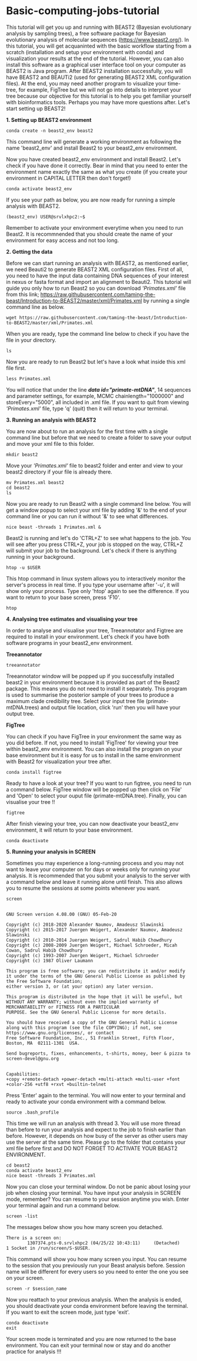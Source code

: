 # Basic-computing-jobs-tutorial

This tutorial will get you up and running with BEAST2 (Bayesian evolutionary analysis by sampling trees), a free software package for Bayesian evolutionary analysis of molecular sequences (https://www.beast2.org/). In this tutorial, you will get acquaninted with the basic workflow starting from a scratch (installation and setup your environment with conda) and visualization your results at the end of the tutorial. However, you can also install this software as a graphical user interface tool on your computer as BEAST2 is Java program. After BEAST2 installation successfully, you will have BEAST2 and BEAUTi2 (used for generating BEAST2 XML configuration files). At the end, you may need another program to visualize your time-tree, for example, FigTree but we will not go into details to interpret your tree because our objective for this tutorial is to help you get familiar yourself with bioinformatics tools. Perhaps you may have more questions after. Let's start setting up BEAST2! 

**1. Setting up BEAST2 environment**
```
conda create -n beast2_env beast2
```
This command line will generate a working environment as following the name 'beast2_env' and install Beast2 to your beast2_env environment.

Now you have created beast2_env environment and install Beast2. Let's check if you have done it correctly. Bear in mind that you need to enter the environment name exactly the same as what you create (if you create your environment in CAPITAL LETTER then don't forget!)

```
conda activate beast2_env 
```

If you see your path as below, you are now ready for running a simple analysis with BEAST2.

```
(beast2_env) USER@srvlxhpc2:~$
```
Remember to activate your environment everytime when you need to run Beast2. It is recommnended that you should create the name of your environment for easy access and not too long. 

**2. Getting the data**

Before we can start running an analysis with BEAST2, as mentioned earlier, we need Beauti2 to generate BEAST2 XML configuration files. First of all, you need to have the input data containing DNA sequences of your interest in nexus or fasta format and import an alignment to Beauti2. This tutorial will guide you only how to run Beast2 so you can download *'Primates.xml'* file from this link; https://raw.githubusercontent.com/taming-the-beast/Introduction-to-BEAST2/master/xml/Primates.xml by running a single command line as below.

```
wget https://raw.githubusercontent.com/taming-the-beast/Introduction-to-BEAST2/master/xml/Primates.xml
```
When you are ready, type the command line below to check if you have the file in your directory.

```
ls
```

Now you are ready to run Beast2 but let's have a look what inside this xml file first.

```
less Primates.xml
```
You will notice that under the line ***data id="primate-mtDNA"***, 14 sequences and parameter settings, for example, MCMC chainlength="1000000" and storeEvery="5000", all included in .xml file. If you want to quit from viewing *'Primates.xml'* file, type 'q' (quit) then it will return to your terminal.

**3. Running an analysis with BEAST2**

You are now about to run an analysis for the first time with a single command line but before that we need to create a folder to save your output and move your xml file to this folder.

```
mkdir beast2
```
Move your *'Primates.xml'* file to beast2 folder and enter and view to your beast2 directory if your file is already there.
``` 
mv Primates.xml beast2
cd beast2
ls 
```
Now you are ready to run Beast2 with a single command line below. You will get a window popup to select your xml file by adding '&' to the end of your command line or you can run it without '&' to see what differences.

```
nice beast -threads 1 Primates.xml & 
```
Beast2 is running and let's do 'CTRL+Z' to see what happens to the job. You will see after you press CTRL+Z, your job is stopped on the way, CTRL+Z will submit your job to the background. Let's check if there is anything running in your background. 

```
htop -u $USER
```
This htop command in linux system allows  you to interactively monitor the server's process in real time. If you type your username after '-u', it will show only your process. Type only 'htop' again to see the difference. If you want to return to your base screen, press 'F10'.

```
htop
```




**4. Analysing tree estimates and visualising your tree**


In order to analyse and visualise your tree, Treeannotator and Figtree are required to install in your environment. Let's check if you have both software programs in your beast2_env environment.

**Treeannotator**

```
treeannotator
```
Treeannotator window will be popped up if you successfully installed beast2 in  your environment because it is provided as part of the Beast2 package. This means you do not need to install it separately. This program is used to summarise the posterior sample of your trees to produce a maximum clade credibility tree. Select your input tree file (primate-mtDNA.trees) and output file location, click 'run' then you will have your output tree. 

**FigTree** 

You can check if you have FigTree in your environment the same way as you did before. If not, you need to install 'FigTree' for viewing your tree within beast2_env environment. You can also install the program on your base environment but it is easy for us to install in the same environment with Beast2 for visualization your tree after.

```
conda install figtree
```

Ready to have a look at your tree? If you want to run figtree, you need to run a command below. FigTree window will be popped up then click on 'File' and 'Open' to select your ouput file (primate-mtDNA.tree). Finally, you can visualise your tree !! 

```
figtree
```
After finish viewing your tree, you can now deactivate your beast2_env environment, it will return to your base environment.

```
conda deactivate
```


**5. Running your analysis in SCREEN**

Sometimes you may experience a long-running process and you may not want to leave your computer on for days or weeks only for running your analysis. It is recommended that you submit your analysis to the server with a command below and leave it running alone until finish. This also allows you to resume the sessions at some points whenever you want.  

```
screen
```
```

GNU Screen version 4.08.00 (GNU) 05-Feb-20

Copyright (c) 2018-2020 Alexander Naumov, Amadeusz Slawinski
Copyright (c) 2015-2017 Juergen Weigert, Alexander Naumov, Amadeusz Slawinski
Copyright (c) 2010-2014 Juergen Weigert, Sadrul Habib Chowdhury
Copyright (c) 2008-2009 Juergen Weigert, Michael Schroeder, Micah Cowan, Sadrul Habib Chowdhury
Copyright (c) 1993-2007 Juergen Weigert, Michael Schroeder
Copyright (c) 1987 Oliver Laumann

This program is free software; you can redistribute it and/or modify it under the terms of the GNU General Public License as published by the Free Software Foundation;
either version 3, or (at your option) any later version.

This program is distributed in the hope that it will be useful, but WITHOUT ANY WARRANTY; without even the implied warranty of MERCHANTABILITY or FITNESS FOR A PARTICULAR
PURPOSE. See the GNU General Public License for more details.

You should have received a copy of the GNU General Public License along with this program (see the file COPYING); if not, see https://www.gnu.org/licenses/, or contact
Free Software Foundation, Inc., 51 Franklin Street, Fifth Floor, Boston, MA  02111-1301  USA.

Send bugreports, fixes, enhancements, t-shirts, money, beer & pizza to screen-devel@gnu.org


Capabilities:
+copy +remote-detach +power-detach +multi-attach +multi-user +font +color-256 +utf8 +rxvt +builtin-telnet
```

Press 'Enter' again to the terminal. You will now enter to your terminal and ready to activate your conda environment with a command below.

```
source .bash_profile
```
This time we will run an analysis with thread 3. You will use more thread than before to run your analysis and expect to the job to finish earlier than before. However, it depends on how busy of the server as other users may use the server at the same time. Please go to the folder that contains your xml file before first and DO NOT FORGET TO ACTIVATE YOUR BEAST2 ENVIRONMENT. 

```
cd beast2
conda activate beast2_env
nice beast -threads 3 Primates.xml
```
Now you can close your terminal window. Do not be panic about losing your job when closing your terminal. You have input your analysis in SCREEN mode, remember? You can resume to your session anytime you wish. Enter your terminal again and run a command below.

```
screen -list
```
The messages below show you how many screen you detached. 
```
There is a screen on:
        1307374.pts-0.srvlxhpc2 (04/25/22 10:43:11)     (Detached)
1 Socket in /run/screen/S-$USER.
```


This command will show you how many screen you input. You can resume to the session that you previously run your Beast analysis before. Session name will be different for every users so you need to enter the one you see on your screen. 

```
screen -r $session_name
```

Now you reattach to your previous analysis. When the analysis is ended, you should deactivate your conda environment before leaving the terminal. If you want to exit the screen mode, just type 'exit'. 

```
conda deactivate
exit
```
Your screen mode is terminated and you are now returned to the base environment. You can exit your terminal now or stay and do another practice for analysis !!!
























